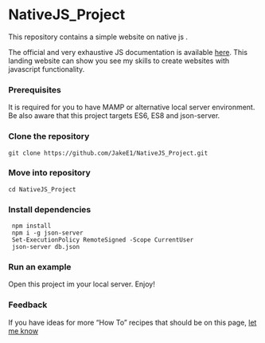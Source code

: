 NativeJS_Project
=========================

This repository contains a simple website on native js .

The official and very exhaustive JS documentation is available [here](https://developer.mozilla.org/en-US/docs/Web/JavaScript). This landing website can show you see my skills to create websites with javascript functionality.

### Prerequisites
It is required for you to have MAMP or alternative local server environment. Be also aware that this project targets ES6, ES8 and json-server.

### Clone the repository
`git clone https://github.com/JakeE1/NativeJS_Project.git`

### Move into repository
`cd NativeJS_Project`

### Install dependencies
```
 npm install
 npm i -g json-server
 Set-ExecutionPolicy RemoteSigned -Scope CurrentUser
 json-server db.json
 ```

### Run an example

Open this project im your local server. Enjoy!

### Feedback

If you have ideas for more “How To” recipes that should be on this page, [let me know](https://github.com/JakeE1/NativeJS_Project/issues)

